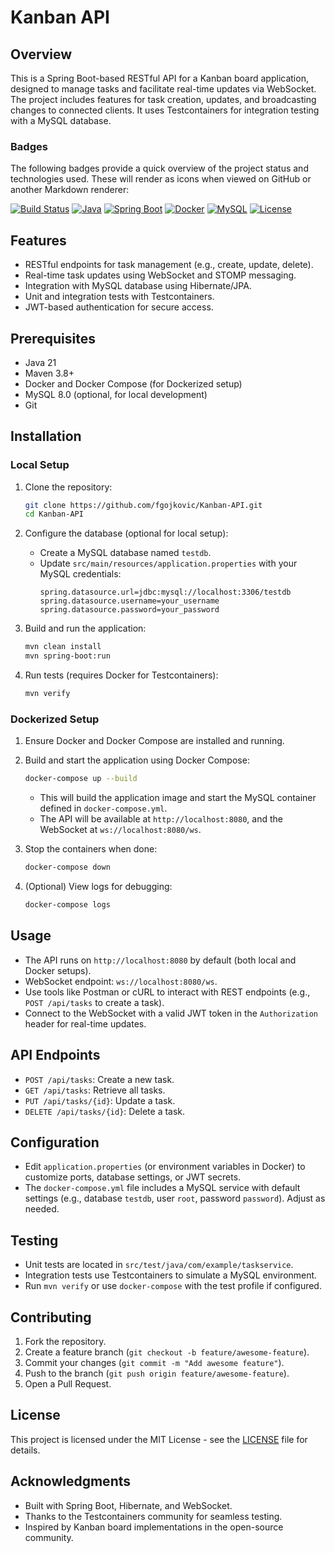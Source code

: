 # Kanban API

## Overview
This is a Spring Boot-based RESTful API for a Kanban board application, designed to manage tasks and facilitate real-time updates via WebSocket. The project includes features for task creation, updates, and broadcasting changes to connected clients. It uses Testcontainers for integration testing with a MySQL database.

### Badges
The following badges provide a quick overview of the project status and technologies used. These will render as icons when viewed on GitHub or another Markdown renderer:

[![Build Status](https://img.shields.io/badge/Build-Passing-brightgreen.svg)](https://github.com/fgojkovic/Kanban-API/actions)
[![Java](https://img.shields.io/badge/Java-21-blue.svg)](https://www.oracle.com/java/)
[![Spring Boot](https://img.shields.io/badge/Spring%20Boot-3.4.5-green.svg)](https://spring.io/projects/spring-boot)
[![Docker](https://img.shields.io/badge/Docker-Enabled-blue.svg)](https://www.docker.com/)
[![MySQL](https://img.shields.io/badge/MySQL-8.0-orange.svg)](https://www.mysql.com/)
[![License](https://img.shields.io/badge/License-MIT-yellow.svg)](https://opensource.org/licenses/MIT)

## Features
- RESTful endpoints for task management (e.g., create, update, delete).
- Real-time task updates using WebSocket and STOMP messaging.
- Integration with MySQL database using Hibernate/JPA.
- Unit and integration tests with Testcontainers.
- JWT-based authentication for secure access.

## Prerequisites
- Java 21
- Maven 3.8+
- Docker and Docker Compose (for Dockerized setup)
- MySQL 8.0 (optional, for local development)
- Git

## Installation

### Local Setup
1. Clone the repository:
   ```bash
   git clone https://github.com/fgojkovic/Kanban-API.git
   cd Kanban-API
   ```

2. Configure the database (optional for local setup):
   - Create a MySQL database named `testdb`.
   - Update `src/main/resources/application.properties` with your MySQL credentials:
     ```properties
     spring.datasource.url=jdbc:mysql://localhost:3306/testdb
     spring.datasource.username=your_username
     spring.datasource.password=your_password
     ```

3. Build and run the application:
   ```bash
   mvn clean install
   mvn spring-boot:run
   ```

4. Run tests (requires Docker for Testcontainers):
   ```bash
   mvn verify
   ```

### Dockerized Setup
1. Ensure Docker and Docker Compose are installed and running.
2. Build and start the application using Docker Compose:
   ```bash
   docker-compose up --build
   ```
   - This will build the application image and start the MySQL container defined in `docker-compose.yml`.
   - The API will be available at `http://localhost:8080`, and the WebSocket at `ws://localhost:8080/ws`.

3. Stop the containers when done:
   ```bash
   docker-compose down
   ```

4. (Optional) View logs for debugging:
   ```bash
   docker-compose logs
   ```

## Usage
- The API runs on `http://localhost:8080` by default (both local and Docker setups).
- WebSocket endpoint: `ws://localhost:8080/ws`.
- Use tools like Postman or cURL to interact with REST endpoints (e.g., `POST /api/tasks` to create a task).
- Connect to the WebSocket with a valid JWT token in the `Authorization` header for real-time updates.

## API Endpoints
- `POST /api/tasks`: Create a new task.
- `GET /api/tasks`: Retrieve all tasks.
- `PUT /api/tasks/{id}`: Update a task.
- `DELETE /api/tasks/{id}`: Delete a task.

## Configuration
- Edit `application.properties` (or environment variables in Docker) to customize ports, database settings, or JWT secrets.
- The `docker-compose.yml` file includes a MySQL service with default settings (e.g., database `testdb`, user `root`, password `password`). Adjust as needed.

## Testing
- Unit tests are located in `src/test/java/com/example/taskservice`.
- Integration tests use Testcontainers to simulate a MySQL environment.
- Run `mvn verify` or use `docker-compose` with the test profile if configured.

## Contributing
1. Fork the repository.
2. Create a feature branch (`git checkout -b feature/awesome-feature`).
3. Commit your changes (`git commit -m "Add awesome feature"`).
4. Push to the branch (`git push origin feature/awesome-feature`).
5. Open a Pull Request.

## License
This project is licensed under the MIT License - see the [LICENSE](LICENSE) file for details.

## Acknowledgments
- Built with Spring Boot, Hibernate, and WebSocket.
- Thanks to the Testcontainers community for seamless testing.
- Inspired by Kanban board implementations in the open-source community.